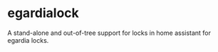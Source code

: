 # egardialock

A stand-alone and out-of-tree support for locks in home assistant for egardia locks. 

